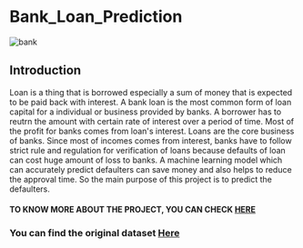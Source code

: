 # Bank_Loan_Prediction

![bank](https://user-images.githubusercontent.com/84705625/119431159-ccaeff80-bd31-11eb-88dd-a88f9b54f49f.jpeg)


## Introduction

Loan is a thing that is borrowed especially a sum of money that is expected to be paid back with interest. A bank loan is the most common form of loan capital for a individual or business provided by banks. A borrower has to reutrn the amount with certain rate of interest over a period of time. Most of the profit for banks comes from loan's interest. Loans are the core business of banks. Since most of incomes comes from interest, banks have to follow strict rule and regulation for verification of loans because defaults of loan can cost huge amount of loss to banks. A machine learning model which can accurately predict defaulters can save money and also helps to reduce the approval time. So the main purpose of this project is to predict the defaulters.

#### TO KNOW MORE ABOUT THE PROJECT, YOU CAN CHECK [HERE](https://rabintiwari45.github.io/portfolio_website3/post/project-1/)
### You can find the original dataset [Here](https://www.kaggle.com/zaurbegiev/my-dataset)
